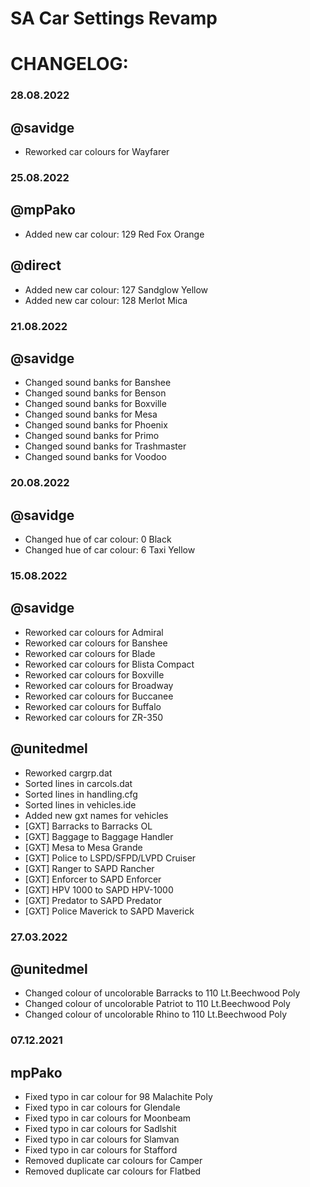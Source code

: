 # SA Car Settings Revamp

# CHANGELOG:

### 28.08.2022
## @savidge
- Reworked car colours for Wayfarer

### 25.08.2022
## @mpPako
- Added new car colour: 129 Red Fox Orange
## @direct
- Added new car colour: 127 Sandglow Yellow
- Added new car colour: 128 Merlot Mica

### 21.08.2022
## @savidge
- Changed sound banks for Banshee
- Changed sound banks for Benson
- Changed sound banks for Boxville
- Changed sound banks for Mesa
- Changed sound banks for Phoenix
- Changed sound banks for Primo
- Changed sound banks for Trashmaster
- Changed sound banks for Voodoo

### 20.08.2022
## @savidge
- Changed hue of car colour: 0 Black
- Changed hue of car colour: 6 Taxi Yellow

### 15.08.2022
## @savidge
- Reworked car colours for Admiral
- Reworked car colours for Banshee
- Reworked car colours for Blade
- Reworked car colours for Blista Compact
- Reworked car colours for Boxville
- Reworked car colours for Broadway
- Reworked car colours for Buccanee
- Reworked car colours for Buffalo
- Reworked car colours for ZR-350
## @unitedmel
- Reworked cargrp.dat
- Sorted lines in carcols.dat
- Sorted lines in handling.cfg
- Sorted lines in vehicles.ide
- Added new gxt names for vehicles
- [GXT] Barracks to Barracks OL
- [GXT] Baggage to Baggage Handler
- [GXT] Mesa to Mesa Grande
- [GXT] Police to LSPD/SFPD/LVPD Cruiser
- [GXT] Ranger to SAPD Rancher
- [GXT] Enforcer to SAPD Enforcer
- [GXT] HPV 1000 to SAPD HPV-1000
- [GXT] Predator to SAPD Predator
- [GXT] Police Maverick to SAPD Maverick

### 27.03.2022
## @unitedmel
- Changed colour of uncolorable Barracks to 110 Lt.Beechwood Poly
- Changed colour of uncolorable Patriot to 110 Lt.Beechwood Poly
- Changed colour of uncolorable Rhino to 110 Lt.Beechwood Poly

### 07.12.2021
## mpPako
- Fixed typo in car colour for 98 Malachite Poly
- Fixed typo in car colours for Glendale
- Fixed typo in car colours for Moonbeam
- Fixed typo in car colours for Sadlshit
- Fixed typo in car colours for Slamvan
- Fixed typo in car colours for Stafford
- Removed duplicate car colours for Camper
- Removed duplicate car colours for Flatbed